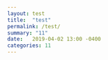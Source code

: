 ```yaml
---
layout: test
title:  "test"
permalink: /test/
summary: "11"
date:   2019-04-02 13:00 -0400
categories: 11
---
```


